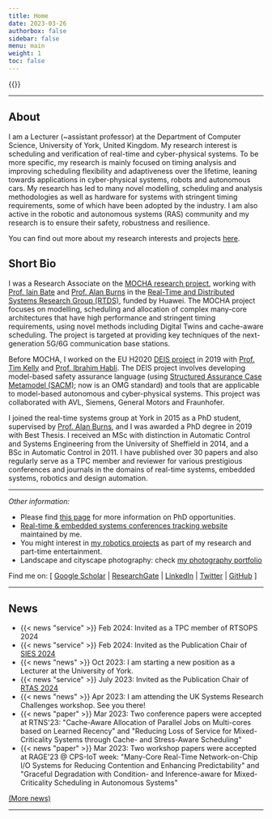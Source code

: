 ```yaml
---
title: Home
date: 2023-03-26
authorbox: false
sidebar: false
menu: main
weight: 1
toc: false
---
```


{{<contact>}}

---

## About

I am a Lecturer (~assistant professor) at the Department of Computer Science, University of York, United Kingdom. My research interest is scheduling and verification of real-time and cyber-physical systems. To be more specific, my research is mainly focused on timing analysis and improving scheduling flexibility and adaptiveness over the lifetime, leaning towards applications in cyber-physical systems, robots and autonomous cars. My research has led to many novel modelling, scheduling and analysis methodologies as well as hardware for systems with stringent timing requirements, some of which have been adopted by the industry. I am also active in the robotic and autonomous systems (RAS) community and my research is to ensure their safety, robustness and resilience. 

You can find out more about my research interests and projects [here](/research).

## Short Bio

I was a Research Associate on the [MOCHA research project](https://www.cs.york.ac.uk/rts/mocha/), working with [Prof. Iain Bate](https://www-users.cs.york.ac.uk/~ijb/) and [Prof. Alan Burns](https://www-users.cs.york.ac.uk/~burns/) in the [Real-Time and Distributed Systems Research Group (RTDS)](https://www.cs.york.ac.uk/rts/index.html), funded by Huawei. The MOCHA project focuses on modelling, scheduling and allocation of complex many-core architectures that have high performance and stringent timing requirements, using novel methods including Digital Twins and cache-aware scheduling. The project is targeted at providing key techniques of the next-generation 5G/6G communication base stations.

Before MOCHA, I worked on the EU H2020 [DEIS project](https://deis-project.eu) in 2019 with [Prof. Tim Kelly](https://www.cs.york.ac.uk/people/tpk) and [Prof. Ibrahim Habli](https://www.cs.york.ac.uk/people/ihabli). The DEIS project involves developing model-based safety assurance language (using [Structured Assurance Case Metamodel (SACM)](https://www.omg.org/spec/SACM/2.0/About-SACM/); now is an OMG standard) and tools that are applicable to model-based autonomous and cyber-physical systems. This project was collaborated with AVL, Siemens, General Motors and Fraunhofer.

I joined the real-time systems group at York in 2015 as a PhD student, supervised by [Prof. Alan Burns](https://www-users.cs.york.ac.uk/~burns/), and I was awarded a PhD degree in 2019 with Best Thesis. I received an MSc with distinction in Automatic Control and Systems Engineering from the University of Sheffield in 2014, and a BSc in Automatic Control in 2011. I have published over 30 papers and also regularly serve as a TPC member and reviewer for various prestigious conferences and journals in the domains of real-time systems, embedded systems, robotics and design automation.

---

*Other information:*

- Please find [this page](https://www.xiaotiandai.com/supervision/) for more information on PhD opportunities.
- [Real-time & embedded systems conferences tracking website](https://automaticdai.github.io/realtime-embedded-conferences/) maintained by me.
- You might interest in [my robotics projects](/robots/) as part of my research and part-time entertainment.
- Landscape and cityscape photography: check [my photography portfolio](https://automaticdai.wixsite.com/home)

Find me on: \[ [Google Scholar](https://scholar.google.co.uk/citations?hl=en&user=G7dzNUkAAAAJ&view_op=list_works&sortby=pubdate)  | [ResearchGate](https://www.researchgate.net/profile/Xiaotian_Dai) | [LinkedIn](https://www.linkedin.com/in/xdai3/) | [Twitter](https://twitter.com/stevenxdai)  | [GitHub](https://github.com/automaticdai) \]

---

## News

- {{< news "service" >}} Feb 2024: Invited as a TPC member of RTSOPS 2024 
- {{< news "service" >}} Feb 2024: Invited as the Publication Chair of [SIES 2024](https://ieee-sies.org/) 
- {{< news "news" >}} Oct 2023: I am starting a new position as a Lecturer at the University of York.
- {{< news "service" >}} July 2023: Invited as the Publication Chair of [RTAS 2024]() 
- {{< news "news" >}} Apr 2023: I am attending the UK Systems Research Challenges workshop. See you there!
- {{< news "paper" >}} Mar 2023: Two conference papers were accepted at RTNS'23: "Cache-Aware Allocation of Parallel Jobs on Multi-cores based on Learned Recency" and "Reducing Loss of Service for Mixed-Criticality Systems through Cache- and Stress-Aware Scheduling"
- {{< news "paper" >}} Mar 2023: Two workshop papers were accepted at RAGE'23 @ CPS-IoT week: "Many-Core Real-Time Network-on-Chip I/O Systems for Reducing Contention and Enhancing Predictability" and "Graceful Degradation with Condition- and Inference-aware for Mixed-Criticality Scheduling in Autonomous Systems"

[(More news)](/news)

---
